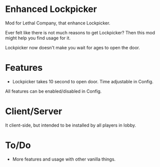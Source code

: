 # Enhanced Lockpicker
Mod for Lethal Company, that enhance Lockpicker.

Ever felt like there is not much reasons to get Lockpicker? Then this mod might help you find usage for it.

Lockpicker now doesn't make you wait for ages to open the door.
# Features
* Lockpicker takes 10 second to open door. Time adjustable in Config.

All features can be enabled/disabled in Config.
# Client/Server
It client-side, but intended to be installed by all players in lobby.
# To/Do
* More features and usage with other vanilla things.